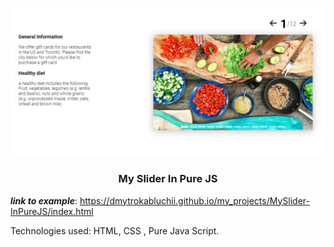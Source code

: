 <p align="center">
  <a href="https://dmytrokabluchii.github.io/my_projects/MySlider-InPureJS/index.html">
    <img src="./img/example.jpg">
  </a>
  <h3 align="center">My Slider In Pure JS</h3>
</p>

__*link to example*__: https://dmytrokabluchii.github.io/my_projects/MySlider-InPureJS/index.html

Technologies used: HTML, CSS , Pure Java Script.
